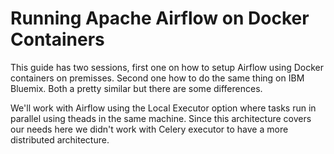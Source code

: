 # Running Apache Airflow on Docker Containers

This guide has two sessions, first one on how to setup Airflow using Docker containers on premisses. Second one how to do the same thing on IBM Bluemix. Both a pretty similar but there are some differences.

We'll work with Airflow using the Local Executor option where tasks run in parallel using theads in the same machine. Since this architecture covers our needs here we didn't work with Celery executor to have a more distributed architecture.
